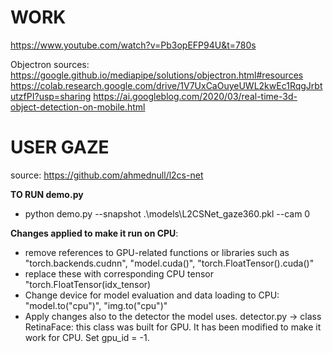 # WORK

https://www.youtube.com/watch?v=Pb3opEFP94U&t=780s


Objectron sources:
https://google.github.io/mediapipe/solutions/objectron.html#resources
https://colab.research.google.com/drive/1V7UxCaOuyeUWL2kwEc1RqgJrbtutzfPI?usp=sharing
https://ai.googleblog.com/2020/03/real-time-3d-object-detection-on-mobile.html


# USER GAZE
source: https://github.com/ahmednull/l2cs-net

**TO RUN demo.py**
- python demo.py --snapshot .\models\L2CSNet_gaze360.pkl --cam 0

**Changes applied to make it run on CPU**:
- remove references to GPU-related functions or libraries such as "torch.backends.cudnn", "model.cuda()", "torch.FloatTensor().cuda()"
- replace these with corresponding CPU tensor "torch.FloatTensor(idx_tensor)
- Change device for model evaluation and data loading to CPU: "model.to("cpu")", "img.to("cpu")"
- Apply changes also to the detector the model uses.
  detector.py -> class RetinaFace: this class was built for GPU. It has been modified to make it work for CPU. Set gpu_id = -1.
